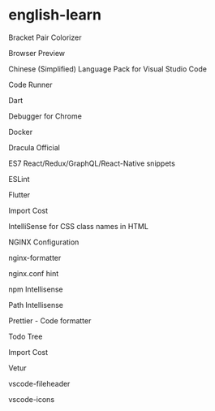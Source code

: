 # english-learn
Bracket Pair Colorizer

Browser Preview

Chinese (Simplified) Language Pack for Visual Studio Code

Code Runner

Dart

Debugger for Chrome

Docker

Dracula Official

ES7 React/Redux/GraphQL/React-Native snippets

ESLint

Flutter

Import Cost

IntelliSense for CSS class names in HTML

NGINX Configuration

nginx-formatter

nginx.conf hint

npm Intellisense

Path Intellisense

Prettier - Code formatter

Todo Tree

Import Cost

Vetur

vscode-fileheader

vscode-icons
